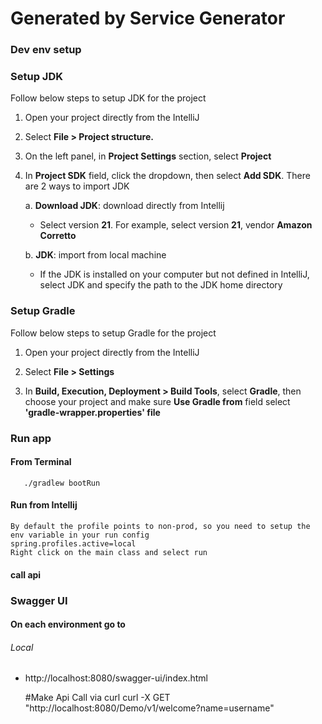 # Generated by Service Generator

### Dev env setup

### Setup JDK 
Follow below steps to setup JDK for the project
1.  Open your project directly from the IntelliJ


2.  Select **File > Project structure.**


3.  On the left panel, in **Project Settings** section, select **Project**


4.  In **Project SDK** field, click the dropdown, then select **Add SDK**. There are 2 ways to import JDK

    a.   **Download JDK**: download directly from Intellij
    -   Select version **21**. For example, select version **21**, vendor **Amazon Corretto**

    b.   **JDK**: import from local machine
    -   If the JDK is installed on your computer but not defined in IntelliJ, select JDK and specify the path to the JDK home directory


### Setup Gradle
Follow below steps to setup Gradle for the project
1.  Open your project directly from the IntelliJ
    

2.  Select **File > Settings**


3.  In **Build, Execution, Deployment > Build Tools**, select **Gradle**, then choose your project and make sure **Use Gradle from** field select **'gradle-wrapper.properties' file**

### Run app

#### From Terminal
       ./gradlew bootRun

#### Run from Intellij
    By default the profile points to non-prod, so you need to setup the env variable in your run config
    spring.profiles.active=local
    Right click on the main class and select run
  
#### call api

### Swagger UI

#### On each environment go to

###### Local
- http://localhost:8080/swagger-ui/index.html
  

  #Make Api Call via curl
  curl -X GET "http://localhost:8080/Demo/v1/welcome?name=username"
